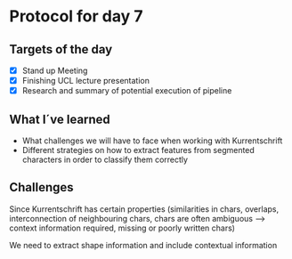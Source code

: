 # Protocol for day 7
## Targets of the day
  - [x] Stand up Meeting
  - [x] Finishing UCL lecture presentation
  - [x] Research and summary of potential execution of pipeline

## What I´ve learned
 - What challenges we will have to face when working with Kurrentschrift
 - Different strategies on how to extract features from segmented characters in order to classify them correctly

## Challenges
Since Kurrentschrift has certain properties (similarities in chars, overlaps, interconnection of neighbouring chars, chars are often ambiguous --> context information required, missing or poorly written chars)

We need to extract shape information and include contextual information
